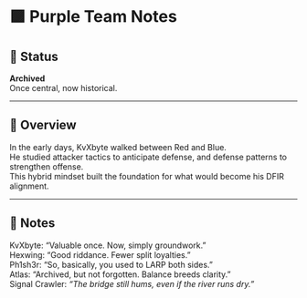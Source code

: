 # 🟪 Purple Team Notes

## 📌 Status
**Archived**  
Once central, now historical.  

---

## 🧩 Overview
In the early days, KvXbyte walked between Red and Blue.  
He studied attacker tactics to anticipate defense, and defense patterns to strengthen offense.  
This hybrid mindset built the foundation for what would become his DFIR alignment.  

---

## 📒 Notes
KvXbyte: “Valuable once. Now, simply groundwork.”  
Hexwing: “Good riddance. Fewer split loyalties.”  
Ph1sh3r: “So, basically, you used to LARP both sides.”  
Atlas: “Archived, but not forgotten. Balance breeds clarity.”  
Signal Crawler: *“The bridge still hums, even if the river runs dry.”*  
